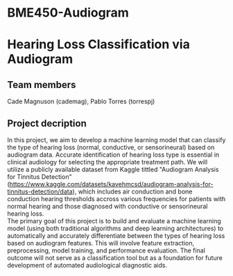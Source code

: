 # BME450-Audiogram
# Hearing Loss Classification via Audiogram

## Team members
Cade Magnuson (cademag), Pablo Torres (torrespj)
## Project decription
In this project, we aim to develop a machine learning model that can classify the type of hearing loss (normal, conductive, or sensorineural) based on audiogram data. Accurate identification of hearing loss type is essential in clinical audiology for selecting the appropriate treatment path. We will utilize a publicly available dataset from Kaggle tittled "Audiogram Analysis for Tinnitus Detection" (https://www.kaggle.com/datasets/kavehmcsd/audiogram-analysis-for-tinnitus-detection/data), which includes air conduction and bone conduction hearing thresholds accross various frequencies for patients with normal hearing and those diagnosed with conductive or sensorineural hearing loss.  
The primary goal of this project is to build and evaluate a machine learning model (using both traditional algorithms and deep learning architectures) to automatically and accurately differentiate between the types of hearing loss based on audiogram features. This will involve feature extraction, preprocessing, model training, and performance evaluation. The final outcome will not serve as a classification tool but as a foundation for future development of automated audiological diagnostic aids. 
